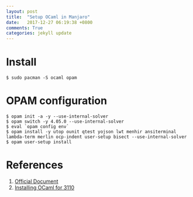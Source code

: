 ```yaml
---
layout: post
title:  "Setup OCaml in Manjaro"
date:   2017-12-27 06:19:38 +0800
comments: True
categories: jekyll update
---
```


# Install

```
$ sudo pacman -S ocaml opam
```

# OPAM configuration

```
$ opam init -a -y --use-internal-solver
$ opam switch -y 4.05.0 --use-internal-solver
$ eval `opam config env`
$ opam install -y utop ounit qtest yojson lwt menhir ansiterminal lambda-term merlin ocp-indent user-setup bisect --use-internal-solver
$ opam user-setup install
```

# References
1. [Official Document](https://ocaml.org/docs/install.html#Arch-Linux)
2. [Installing OCaml for 3110](http://www.cs.cornell.edu/courses/cs3110/2017fa/install.html)
